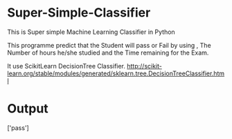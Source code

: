 # Super-Simple-Classifier
This is Super simple Machine Learning Classifier in Python

This programme predict that the Student will pass or Fail by using , The Number of hours he/she studied and the Time remaining for the Exam.

It use ScikitLearn DecisionTree Classifier.
http://scikit-learn.org/stable/modules/generated/sklearn.tree.DecisionTreeClassifier.html

# Output
['pass']


